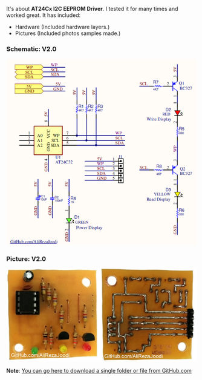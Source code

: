 It's about **AT24Cx I2C EEPROM Driver**. I tested it for many times and worked great. It has included:

- Hardware (Included hardware layers.)
- Pictures (Included photos samples made.)

### Schematic:	V2.0
![](Hardware/V2.0.png?raw=true)

### Picture: V2.0
![](Pictures/V2.0.jpg?raw=true)

**Note**: [You can go here to download a single folder or file from GitHub.com](https://minhaskamal.github.io/DownGit/#/home)
